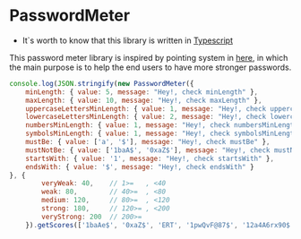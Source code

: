 # PasswordMeter 
* It`s worth to know that this library is written in [Typescript](https://www.typescriptlang.org/)

This password meter library is inspired by pointing system in [here](http://www.passwordmeter.com/), in which the main purpose is to help the end users to have more stronger passwords.

```javascript
console.log(JSON.stringify(new PasswordMeter({
    minLength: { value: 5, message: "Hey!, check minLength" },
    maxLength: { value: 10, message: "Hey!, check maxLength" },
    uppercaseLettersMinLength: { value: 1, message: "Hey!, check uppercaseLettersMinLength" },
    lowercaseLettersMinLength: { value: 2, message: "Hey!, check lowercaseLettersMinLength" },
    numbersMinLength: { value: 1, message: "Hey!, check numbersMinLength" },
    symbolsMinLength: { value: 1, message: "Hey!, check symbolsMinLength" },
    mustBe: { value: ['a', '$'], message: "Hey!, check mustBe" },
    mustNotBe: { value: ['1baA$', '0xaZ$'], message: "Hey!, check mustNotBe" },
    startsWith: { value: '1', message: "Hey!, check startsWith" },
    endsWith: { value: '$', message: "Hey!, check endsWith" }
}, {
        veryWeak: 40,    // 1>=   , <40
        weak: 80,        // 40>=  , <80
        medium: 120,     // 80>=  , <120
        strong: 180,     // 120>= , <200
        veryStrong: 200  // 200>=
    }).getScores(['1baAe$', '0xaZ$', 'ERT', '1pwQvF@87$', '12a4A6rx90$'])));
 ```
